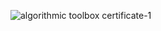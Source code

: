 ![algorithmic toolbox certificate-1](https://user-images.githubusercontent.com/16416542/35996969-14dfcd98-0ce6-11e8-84f0-078957554018.png)
